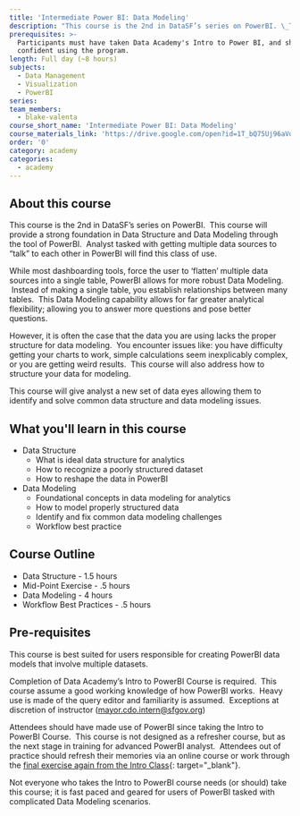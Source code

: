 ```yaml
---
title: 'Intermediate Power BI: Data Modeling'
description: "This course is the 2nd in DataSF’s series on PowerBI. \_This course will provide a strong foundation in Data Structure and Data Modeling through the tool of PowerBI. \_Analyst tasked with getting multiple data sources to talk to each other in PowerBI will find this class of use."
prerequisites: >-
  Participants must have taken Data Academy's Intro to Power BI, and should be
  confident using the program.
length: Full day (~8 hours)
subjects:
  - Data Management
  - Visualization
  - PowerBI
series:
team_members:
  - blake-valenta
course_short_name: 'Intermediate Power BI: Data Modeling'
course_materials_link: 'https://drive.google.com/open?id=1T_bQ75Uj96aVq27C00CrWLth5S2XzUXq'
order: '0'
category: academy
categories:
  - academy
---
```


## About this course 

This course is the 2nd in DataSF’s series on PowerBI.  This course will provide a strong foundation in Data Structure and Data Modeling through the tool of PowerBI.  Analyst tasked with getting multiple data sources to “talk” to each other in PowerBI will find this class of use.

While most dashboarding tools, force the user to ‘flatten’ multiple data sources into a single table, PowerBI allows for more robust Data Modeling.  Instead of making a single table, you establish relationships between many tables.  This Data Modeling capability allows for far greater analytical flexibility; allowing you to answer more questions and pose better questions.

However, it is often the case that the data you are using lacks the proper structure for data modeling.  You encounter issues like: you have difficulty getting your charts to work, simple calculations seem inexplicably complex, or you are getting weird results.  This course will also address how to structure your data for modeling.

This course will give analyst a new set of data eyes allowing them to identify and solve common data structure and data modeling issues.

## What you'll learn in this course

* Data Structure
  * What is ideal data structure for analytics
  * How to recognize a poorly structured dataset
  * How to reshape the data in PowerBI
* Data Modeling
  * Foundational concepts in data modeling for analytics
  * How to model properly structured data
  * Identify and fix common data modeling challenges
  * Workflow best practice

## Course Outline

* Data Structure - 1.5 hours
* Mid-Point Exercise - .5 hours
* Data Modeling - 4 hours
* Workflow Best Practices - .5 hours

## Pre-requisites

This course is best suited for users responsible for creating PowerBI data models that involve multiple datasets.   

Completion of Data Academy’s Intro to PowerBI Course is required.  This course assume a good working knowledge of how PowerBI works.  Heavy use is made of the query editor and familiarity is assumed.  Exceptions at discretion of instructor (mayor.cdo.intern@sfgov.org)

Attendees should have made use of PowerBI since taking the Intro to PowerBI Course.  This course is not designed as a refresher course, but as the next stage in training for advanced PowerBI analyst.  Attendees out of practice should refresh their memories via an online course or work through the [final exercise again from the Intro Class](https://drive.google.com/drive/folders/1ot7J4lkhaoBR24dBhXbJbqs7wO5gJQpR){: target="_blank"}.

Not everyone who takes the Intro to PowerBI course needs (or should) take this course; it is fast paced and geared for users of PowerBI tasked with complicated Data Modeling scenarios.